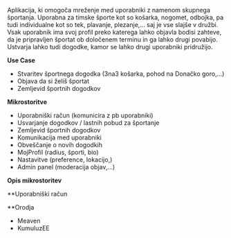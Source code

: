 Aplikacija, ki omogoča mreženje med uporabniki z namenom skupnega športanja. 
Uporabna za timske športe kot so košarka, nogomet, odbojka, pa tudi individualne kot so tek, plavanje, plezanje,... saj je vse slajše v družbi. Vsak uporabnik ima svoj profil preko katerega lahko objavla bodisi zahteve, da je pripravljen športat ob določenem terminu in ga lahko drugi povabijo. Ustvarja lahko tudi dogodke, kamor se lahko drugi uporabniki pridružijo.

**Use Case**
- Stvaritev športnega dogodka (3na3 košarka, pohod na Donačko goro,...)
- Objava da si želiš športat
- Zemljevid športnih dogodkov



**Mikrostoritve**
- Uporabniški račun (komunicira z pb uporabniki)
- Usvarjanje dogodkov / lastnih pobud za športanje
- Zemljevid športnih dogodkov
- Komunikacija med uporabniki
- Obveščanje o novih dogodkih
- MojProfil (radius, športi, bio)
- Nastavitve (preference, lokacijo,)
- Admin panel (moderacija objav,...)

**Opis mikrostoritev** 

**Uporabniški račun




**Orodja
- Meaven
- KumuluzEE



